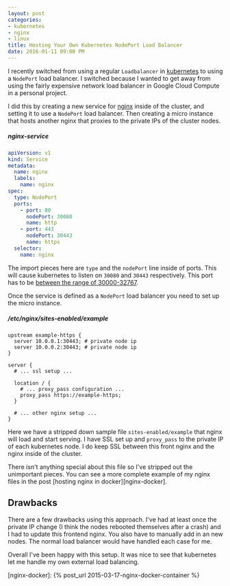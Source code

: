 ```yaml
---
layout: post
categories:
- kubernetes
- nginx
- linux
title: Hosting Your Own Kubernetes NodePort Load Balancer
date: 2016-01-11 09:00 PM
---
```


I recently switched from using a regular `Loadbalancer` in [kubernetes][kubernetes] to using a `NodePort` load balancer. I switched because I wanted to get away from using the fairly expensive network load balancer in Google Cloud Compute in a personal project.

I did this by creating a new service for [nginx][nginx] inside of the cluster, and setting it to use a `NodePort` load balancer. Then creating a micro instance that hosts another nginx that proxies to the private IPs of the cluster nodes.

##### nginx-service

```yaml
apiVersion: v1
kind: Service
metadata:
  name: nginx
  labels:
    name: nginx
spec:
  type: NodePort
  ports:
    - port: 80
      nodePort: 30080
      name: http
    - port: 443
      nodePort: 30443
      name: https
  selector:
    name: nginx
```

The import pieces here are `type` and the `nodePort` line inside of ports. This will cause kubernetes to listen on `30080` and `30443` respectively. This port has to be [between the range of 30000-32767][nodeport-range].

Once the service is defined as a `NodePort` load balancer you need to set up the micro instance.

##### /etc/nginx/sites-enabled/example

```nginx
upstream example-https {
  server 10.0.0.1:30443; # private node ip
  server 10.0.0.2:30443; # private node ip
}

server {
  # ... ssl setup ...

  location / {
    # ... proxy_pass configuration ...
    proxy_pass https://example-https;
  }

  # ... other nginx setup ...
}
```

Here we have a stripped down sample file `sites-enabled/example` that nginx will load and start serving. I have SSL set up and `proxy_pass` to the private IP of each kubernetes node. I do keep SSL between this front nginx and the nginx inside of the cluster.

There isn't anything special about this file so I've stripped out the unimportant pieces. You can see a more complete example of my nginx files in the post [hosting nginx in docker][nginx-docker].

## Drawbacks

There are a few drawbacks using this approach. I've had at least once the private IP change (I think the nodes rebooted themselves after a crash) and I had to update this frontend nginx. You also have to manually add in an new nodes. The normal load balancer would have handled each case for me.

Overall I've been happy with this setup. It was nice to see that kubernetes let me handle my own external load balancing.

[kubernetes]: http://kubernetes.io/
[nginx]: http://nginx.org/
[nodeport-range]: http://kubernetes.io/v1.0/docs/user-guide/services.html#type-nodeport
[nginx-docker]: {% post_url 2015-03-17-nginx-docker-container %}
